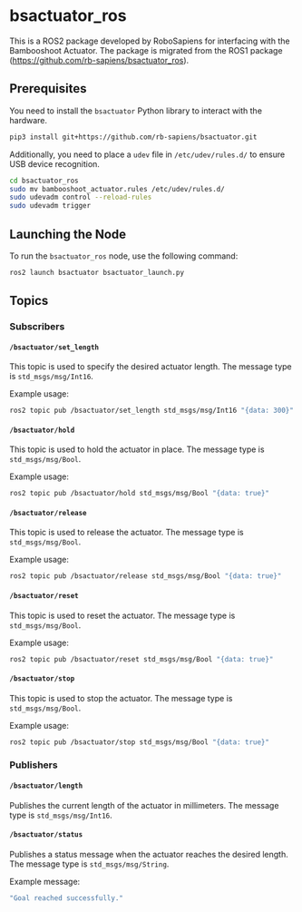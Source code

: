 # bsactuator_ros

This is a ROS2 package developed by RoboSapiens for interfacing with the Bambooshoot Actuator.
The package is migrated from the ROS1 package (https://github.com/rb-sapiens/bsactuator_ros).

## Prerequisites

You need to install the `bsactuator` Python library to interact with the hardware.

```bash
pip3 install git+https://github.com/rb-sapiens/bsactuator.git
```

Additionally, you need to place a `udev` file in `/etc/udev/rules.d/` to ensure USB device recognition.

```bash
cd bsactuator_ros
sudo mv bambooshoot_actuator.rules /etc/udev/rules.d/
sudo udevadm control --reload-rules
sudo udevadm trigger
```

## Launching the Node

To run the `bsactuator_ros` node, use the following command:

```bash
ros2 launch bsactuator bsactuator_launch.py
```

## Topics

### Subscribers

#### `/bsactuator/set_length`

This topic is used to specify the desired actuator length. The message type is `std_msgs/msg/Int16`.

Example usage:

```bash
ros2 topic pub /bsactuator/set_length std_msgs/msg/Int16 "{data: 300}"
```

#### `/bsactuator/hold`

This topic is used to hold the actuator in place. The message type is `std_msgs/msg/Bool`.

Example usage:

```bash
ros2 topic pub /bsactuator/hold std_msgs/msg/Bool "{data: true}"
```

#### `/bsactuator/release`

This topic is used to release the actuator. The message type is `std_msgs/msg/Bool`.

Example usage:

```bash
ros2 topic pub /bsactuator/release std_msgs/msg/Bool "{data: true}"
```

#### `/bsactuator/reset`

This topic is used to reset the actuator. The message type is `std_msgs/msg/Bool`.

Example usage:

```bash
ros2 topic pub /bsactuator/reset std_msgs/msg/Bool "{data: true}"
```

#### `/bsactuator/stop`

This topic is used to stop the actuator. The message type is `std_msgs/msg/Bool`.

Example usage:

```bash
ros2 topic pub /bsactuator/stop std_msgs/msg/Bool "{data: true}"
```

### Publishers

#### `/bsactuator/length`

Publishes the current length of the actuator in millimeters. The message type is `std_msgs/msg/Int16`.

#### `/bsactuator/status`

Publishes a status message when the actuator reaches the desired length. The message type is `std_msgs/msg/String`.

Example message:

```bash
"Goal reached successfully."
```
